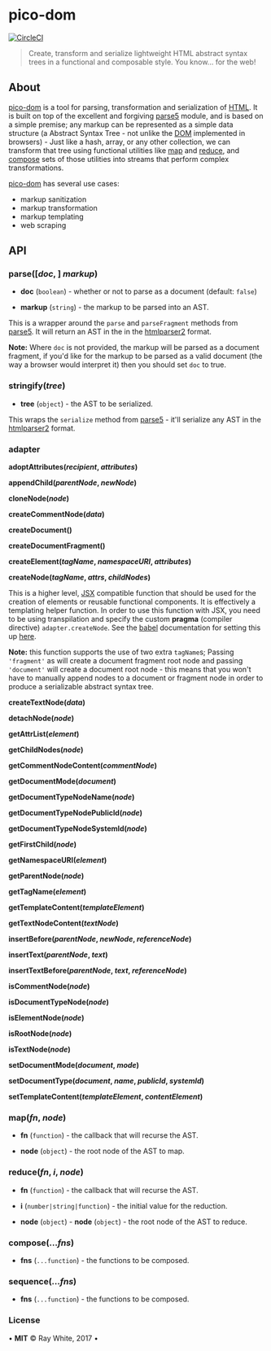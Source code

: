 # pico-dom

[![CircleCI](https://circleci.com/gh/raywhite/pico-dom.svg?style=shield&circle-token=971d877b223828f6c0bd193cc0e0ff602f721ef7)](https://circleci.com/gh/raywhite/pico-dom)

> Create, transform and serialize lightweight HTML abstract syntax trees in a functional and composable style. You know... for the web!

## About

[pico-dom](https://github.com/raywhite/pico-dom) is a tool for parsing, transformation and serialization of [HTML](https://www.w3.org/TR/html5/). It is built on top of the excellent and forgiving [parse5](https://github.com/inikulin/parse5) module, and is based on a simple premise; any markup can be represented as a simple data structure (a Abstract Syntax Tree - not unlike the [DOM](https://developer.mozilla.org/en-US/docs/Web/API/Document_Object_Model) implemented in browsers) - Just like a hash, array, or any other collection, we can transform that tree using functional utilities like [map](#map) and [reduce](#reduce), and [compose](#compose) sets of those utilities into streams that perform complex transformations.

[pico-dom](https://github.com/raywhite/pico-dom) has several use cases:
 - markup sanitization
 - markup transformation
 - markup templating
 - web scraping

## API

### **parse([*doc*, ] *markup*)**

 - **doc** (`boolean`) - whether or not to parse as a document (default: `false`)

 - **markup** (`string`) - the markup to be parsed into an AST.

This is a wrapper around the `parse` and `parseFragment` methods from [parse5](https://github.com/inikulin/parse5). It will return an AST in the in the [htmlparser2](https://github.com/fb55/htmlparser2) format. 

**Note:** Where `doc` is not provided, the markup will be parsed as a document fragment, if you'd like for the markup to be parsed as a valid document (the way a browser would interpret it) then you should set `doc` to true.

### **stringify(*tree*)**

 - **tree** (`object`) - the AST to be serialized.

This wraps the `serialize` method from [parse5](https://github.com/inikulin/parse5) - it'll serialize any AST in the [htmlparser2](https://github.com/fb55/htmlparser2) format.

### **adapter**

  **adoptAttributes(*recipient*, *attributes*)**

  **appendChild(*parentNode*, *newNode*)**

  **cloneNode(*node*)**

  **createCommentNode(*data*)**

  **createDocument()**

  **createDocumentFragment()**

  **createElement(*tagName*, *namespaceURI*, *attributes*)**

  **createNode(*tagName*, *attrs*, *childNodes*)**

This is a higher level, [JSX](https://facebook.github.io/jsx/) compatible function that should be used for the creation of elements or reusable functional components. It is effectively a templating helper function. In order to use this function with JSX, you need to be using transpilation and specify the custom **pragma** (compiler directive) `adapter.createNode`. See the [babel](https://babeljs.io/) documentation for setting this up [here]([babel](https://babeljs.io/docs/plugins/transform-react-jsx/)).

**Note:** this function supports the use of two extra `tagName`s; Passing `'fragment'` as will create a document fragment root node and passing `'document'` will create a document root node - this means that you won't have to manually append nodes to a document or fragment node in order to produce a serializable abstract syntax tree.

  **createTextNode(*data*)**

  **detachNode(*node*)**

  **getAttrList(*element*)**

  **getChildNodes(*node*)**

  **getCommentNodeContent(*commentNode*)**

  **getDocumentMode(*document*)**

  **getDocumentTypeNodeName(*node*)**

  **getDocumentTypeNodePublicId(*node*)**

  **getDocumentTypeNodeSystemId(*node*)**

  **getFirstChild(*node*)**

  **getNamespaceURI(*element*)**

  **getParentNode(*node*)**

  **getTagName(*element*)**

  **getTemplateContent(*templateElement*)**

  **getTextNodeContent(*textNode*)**

  **insertBefore(*parentNode*, *newNode*, *referenceNode*)**

  **insertText(*parentNode*, *text*)**

  **insertTextBefore(*parentNode*, *text*, *referenceNode*)**

  **isCommentNode(*node*)**

  **isDocumentTypeNode(*node*)**

  **isElementNode(*node*)**

  **isRootNode(*node*)**

  **isTextNode(*node*)**

  **setDocumentMode(*document*, *mode*)**

  **setDocumentType(*document*, *name*, *publicId*, *systemId*)**

  **setTemplateContent(*templateElement*, *contentElement*)**

### **map(*fn*, *node*)**

 - **fn** (`function`) - the callback that will recurse the AST.

 - **node** (`object`) - the root node of the AST to map.

### **reduce(*fn*, *i*, *node*)**

 - **fn** (`function`) - the callback that will recurse the AST.

 - **i** (`number|string|function`) - the initial value for the reduction.

 - **node** (`object`) - **node** (`object`) - the root node of the AST to reduce.

### **compose(...*fns*)**

 - **fns** (`...function`) - the functions to be composed.

### **sequence(...*fns*)**

 - **fns** (`...function`) - the functions to be composed.

### License

&bull; **MIT** &copy; Ray White, 2017 &bull;

